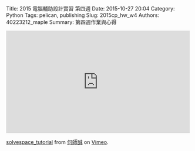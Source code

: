 Title: 2015 電腦輔助設計實習 第四週
Date: 2015-10-27 20:04
Category: Python
Tags: pelican, publishing
Slug: 2015cp_hw_w4
Authors: 40223212_maple
Summary: 第四週作業與心得


<iframe src="https://player.vimeo.com/video/143748956" width="500" height="280" frameborder="0" webkitallowfullscreen mozallowfullscreen allowfullscreen></iframe> <p><a href="https://vimeo.com/143748956">solvespace_tutorial</a> from <a href="https://vimeo.com/user45258346">何師誠</a> on <a href="https://vimeo.com">Vimeo</a>.</p>
